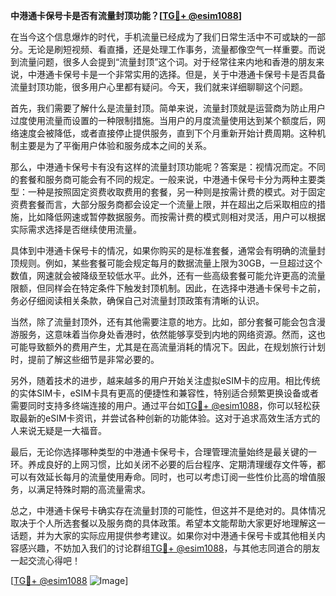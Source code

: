 **中港通卡保号卡是否有流量封顶功能？[[TG💪+ @esim1088](https://t.me/s/esim1088)]**

在当今这个信息爆炸的时代，手机流量已经成为了我们日常生活中不可或缺的一部分。无论是刷短视频、看直播，还是处理工作事务，流量都像空气一样重要。而说到流量问题，很多人会提到“流量封顶”这个词。对于经常往来内地和香港的朋友来说，中港通卡保号卡是一个非常实用的选择。但是，关于中港通卡保号卡是否具备流量封顶功能，很多用户心里都有疑问。今天，我们就来详细聊聊这个问题。

首先，我们需要了解什么是流量封顶。简单来说，流量封顶就是运营商为防止用户过度使用流量而设置的一种限制措施。当用户的月度流量使用达到某个额度后，网络速度会被降低，或者直接停止提供服务，直到下个月重新开始计费周期。这种机制主要是为了平衡用户体验和服务成本之间的关系。

那么，中港通卡保号卡有没有这样的流量封顶功能呢？答案是：视情况而定。不同的套餐和服务商可能会有不同的规定。一般来说，中港通卡保号卡分为两种主要类型：一种是按照固定资费收取费用的套餐，另一种则是按需计费的模式。对于固定资费套餐而言，大部分服务商都会设定一个流量上限，并在超出之后采取相应的措施，比如降低网速或暂停数据服务。而按需计费的模式则相对灵活，用户可以根据实际需求选择是否继续使用流量。

具体到中港通卡保号卡的情况，如果你购买的是标准套餐，通常会有明确的流量封顶规则。例如，某些套餐可能会规定每月的数据流量上限为30GB，一旦超过这个数值，网速就会被降级至较低水平。此外，还有一些高级套餐可能允许更高的流量限额，但同样会在特定条件下触发封顶机制。因此，在选择中港通卡保号卡之前，务必仔细阅读相关条款，确保自己对流量封顶政策有清晰的认识。

当然，除了流量封顶外，还有其他需要注意的地方。比如，部分套餐可能会包含漫游服务，这意味着当你身处香港时，依然能够享受到内地的网络资源。然而，这也可能导致额外的费用产生，尤其是在高流量消耗的情况下。因此，在规划旅行计划时，提前了解这些细节是非常必要的。

另外，随着技术的进步，越来越多的用户开始关注虚拟eSIM卡的应用。相比传统的实体SIM卡，eSIM卡具有更高的便捷性和兼容性，特别适合频繁更换设备或者需要同时支持多终端连接的用户。通过平台如[TG💪+ @esim1088](https://t.me/s/esim1088)，你可以轻松获取最新的eSIM卡资讯，并尝试各种创新的功能体验。这对于追求高效生活方式的人来说无疑是一大福音。

最后，无论你选择哪种类型的中港通卡保号卡，合理管理流量始终是最关键的一环。养成良好的上网习惯，比如关闭不必要的后台程序、定期清理缓存文件等，都可以有效延长每月的流量使用寿命。同时，也可以考虑订阅一些性价比高的增值服务，以满足特殊时期的高流量需求。

总之，中港通卡保号卡确实存在流量封顶的可能性，但这并不是绝对的。具体情况取决于个人所选套餐以及服务商的具体政策。希望本文能帮助大家更好地理解这一话题，并为大家的实际应用提供参考建议。如果你对中港通卡保号卡或其他相关内容感兴趣，不妨加入我们的讨论群组[TG💪+ @esim1088](https://t.me/s/esim1088)，与其他志同道合的朋友一起交流心得吧！

[[TG💪+ @esim1088](https://t.me/s/esim1088) ![Image](https://i.postimg.cc/4NQfJmqS/Snipaste-2025-05-13-00-14-12.png)]